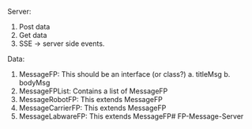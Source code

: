 Server:
1.	Post data
2.	Get data
3.	SSE -> server side events.

Data:
1.	MessageFP: This should be an interface (or class?)
    a.	titleMsg
    b.	bodyMsg
2.	MessageFPList: Contains a list of MessageFP
3.	MessageRobotFP: This extends MessageFP
4.	MessageCarrierFP:  This extends MessageFP
5.	MessageLabwareFP: This extends MessageFP#   F P - M e s s a g e - S e r v e r  
 